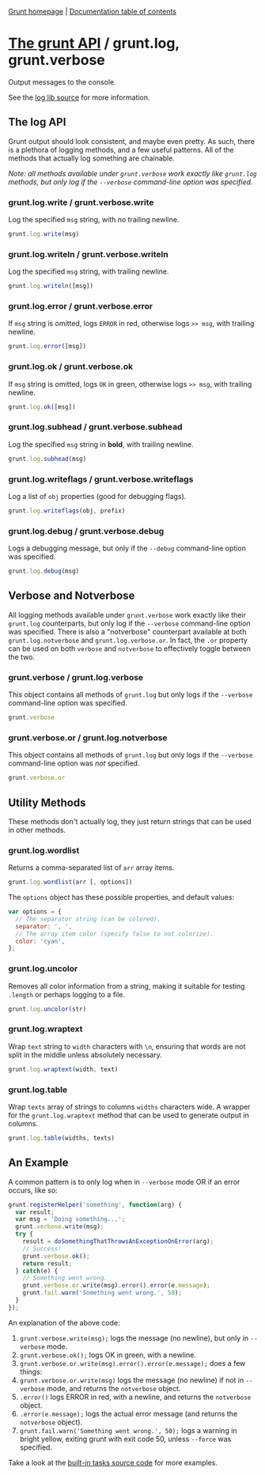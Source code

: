 [Grunt homepage](http://gruntjs.com/) | [Documentation table of contents](toc.md)

# [The grunt API](api.md) / grunt.log, grunt.verbose

Output messages to the console.

See the [log lib source](../lib/grunt/log.js) for more information.

## The log API
Grunt output should look consistent, and maybe even pretty. As such, there is a plethora of logging methods, and a few useful patterns. All of the methods that actually log something are chainable.

_Note: all methods available under `grunt.verbose` work exactly like `grunt.log` methods, but only log if the `--verbose` command-line option was specified._

### grunt.log.write / grunt.verbose.write
Log the specified `msg` string, with no trailing newline.

```javascript
grunt.log.write(msg)
```

### grunt.log.writeln / grunt.verbose.writeln
Log the specified `msg` string, with trailing newline.

```javascript
grunt.log.writeln([msg])
```

### grunt.log.error / grunt.verbose.error
If `msg` string is omitted, logs `ERROR` in red, otherwise logs `>> msg`, with trailing newline.

```javascript
grunt.log.error([msg])
```

### grunt.log.ok / grunt.verbose.ok
If `msg` string is omitted, logs `OK` in green, otherwise logs `>> msg`, with trailing newline.

```javascript
grunt.log.ok([msg])
```

### grunt.log.subhead / grunt.verbose.subhead
Log the specified `msg` string in **bold**, with trailing newline.

```javascript
grunt.log.subhead(msg)
```

### grunt.log.writeflags / grunt.verbose.writeflags
Log a list of `obj` properties (good for debugging flags).

```javascript
grunt.log.writeflags(obj, prefix)
```

### grunt.log.debug / grunt.verbose.debug
Logs a debugging message, but only if the `--debug` command-line option was specified.

```javascript
grunt.log.debug(msg)
```

## Verbose and Notverbose
All logging methods available under `grunt.verbose` work exactly like their `grunt.log` counterparts, but only log if the `--verbose` command-line option was specified. There is also a "notverbose" counterpart available at both `grunt.log.notverbose` and `grunt.log.verbose.or`. In fact, the `.or` property can be used on both `verbose` and `notverbose` to effectively toggle between the two.

### grunt.verbose / grunt.log.verbose
This object contains all methods of `grunt.log` but only logs if the `--verbose` command-line option was specified.

```javascript
grunt.verbose
```

### grunt.verbose.or / grunt.log.notverbose
This object contains all methods of `grunt.log` but only logs if the `--verbose` command-line option was _not_ specified.

```javascript
grunt.verbose.or
```

## Utility Methods
These methods don't actually log, they just return strings that can be used in other methods.

### grunt.log.wordlist
Returns a comma-separated list of `arr` array items.

```javascript
grunt.log.wordlist(arr [, options])
```

The `options` object has these possible properties, and default values:

```javascript
var options = {
  // The separator string (can be colored).
  separator: ', ',
  // The array item color (specify false to not colorize).
  color: 'cyan',
};
```

### grunt.log.uncolor
Removes all color information from a string, making it suitable for testing `.length` or perhaps logging to a file.

```javascript
grunt.log.uncolor(str)
```

### grunt.log.wraptext
Wrap `text` string to `width` characters with `\n`, ensuring that words are not split in the middle unless absolutely necessary.

```javascript
grunt.log.wraptext(width, text)
```

### grunt.log.table
Wrap `texts` array of strings to columns `widths` characters wide. A wrapper for the `grunt.log.wraptext` method that can be used to generate output in columns.

```javascript
grunt.log.table(widths, texts)
```


## An Example

A common pattern is to only log when in `--verbose` mode OR if an error occurs, like so:

```javascript
grunt.registerHelper('something', function(arg) {
  var result;
  var msg = 'Doing something...';
  grunt.verbose.write(msg);
  try {
    result = doSomethingThatThrowsAnExceptionOnError(arg);
    // Success!
    grunt.verbose.ok();
    return result;
  } catch(e) {
    // Something went wrong.
    grunt.verbose.or.write(msg).error().error(e.message);
    grunt.fail.warn('Something went wrong.', 50);
  }
});
```

An explanation of the above code:

1. `grunt.verbose.write(msg);` logs the message (no newline), but only in `--verbose` mode.
2. `grunt.verbose.ok();` logs OK in green, with a newline.
3. `grunt.verbose.or.write(msg).error().error(e.message);` does a few things:
  1. `grunt.verbose.or.write(msg)` logs the message (no newline) if not in `--verbose` mode, and returns the `notverbose` object.
  2. `.error()` logs ERROR in red, with a newline, and returns the `notverbose` object.
  3. `.error(e.message);` logs the actual error message (and returns the `notverbose` object).
4. `grunt.fail.warn('Something went wrong.', 50);` logs a warning in bright yellow, exiting grunt with exit code 50, unless `--force` was specified.

Take a look at the [built-in tasks source code](../tasks) for more examples.
